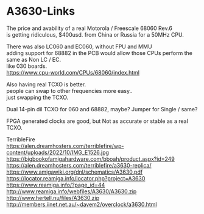 # A3630-Links

The price and avability of a real Motorola / Freescale 68060 Rev.6 </br>
is getting ridiculous, $400usd. from China or Russia for a 50MHz CPU. </p>

There was also LC060 and EC060, without FPU and MMU </br>
adding support for 68882 in the PCB would allow those CPUs perform the same as Non LC / EC. </br>
like 030 boards. </br>
https://www.cpu-world.com/CPUs/68060/index.html </p>

Also having real TCXO is better. </br>
people can swap to other frequencies more easy.. </br>
just swapping the TCXO. </p>

Dual 14-pin dil TCXO for 060 and 68882, maybe? Jumper for Single / same? </p>

FPGA generated clocks are good, but Not as accurate or stable as a real TCXO. </p>

TerribleFire </br>
https://alen.dreamhosters.com/terriblefire/wp-content/uploads/2022/10/IMG_E1526.jpg </br>
https://bigbookofamigahardware.com/bboah/product.aspx?id=249 </br>
https://alen.dreamhosters.com/terriblefire/a3630-replica/ </br>
https://www.amigawiki.org/dnl/schematics/A3630.pdf </br>
https://locator.reamiga.info/locator.php?project=A3630 </br>
https://www.reamiga.info/?page_id=44 </br>
http://www.reamiga.info/webfiles/A3630/A3630.zip </br>
http://www.hertell.nu/files/A3630.zip </br>
http://members.iinet.net.au/~davem2/overclock/a3630.html </p>

